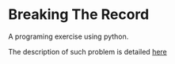 # Breaking The Record
A programing exercise using python.

The description of such problem is detailed [here](https://www.hackerrank.com/challenges/breaking-best-and-worst-records/problem)

